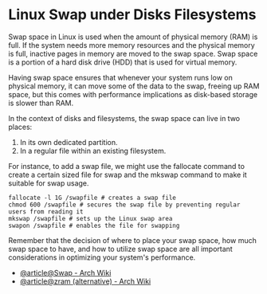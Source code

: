 # Linux Swap under Disks Filesystems

Swap space in Linux is used when the amount of physical memory (RAM) is full. If the system needs more memory resources and the physical memory is full, inactive pages in memory are moved to the swap space. Swap space is a portion of a hard disk drive (HDD) that is used for virtual memory. 

Having swap space ensures that whenever your system runs low on physical memory, it can move some of the data to the swap, freeing up RAM space, but this comes with performance implications as disk-based storage is slower than RAM. 

In the context of disks and filesystems, the swap space can live in two places:

1. In its own dedicated partition.
2. In a regular file within an existing filesystem.

For instance, to add a swap file, we might use the fallocate command to create a certain sized file for swap and the mkswap command to make it suitable for swap usage.

```
fallocate -l 1G /swapfile # creates a swap file
chmod 600 /swapfile # secures the swap file by preventing regular users from reading it
mkswap /swapfile # sets up the Linux swap area
swapon /swapfile # enables the file for swapping
```

Remember that the decision of where to place your swap space, how much swap space to have, and how to utilize swap space are all important considerations in optimizing your system's performance.

- [@article@Swap - Arch Wiki](https://wiki.archlinux.org/title/Swap)
- [@article@zram (alternative) - Arch Wiki](https://wiki.archlinux.org/title/Zram)
